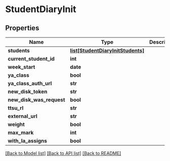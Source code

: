# StudentDiaryInit

## Properties
Name | Type | Description | Notes
------------ | ------------- | ------------- | -------------
**students** | [**list[StudentDiaryInitStudents]**](StudentDiaryInitStudents.md) |  | [optional] 
**current_student_id** | **int** |  | [optional] 
**week_start** | **date** |  | [optional] 
**ya_class** | **bool** |  | [optional] 
**ya_class_auth_url** | **str** |  | [optional] 
**new_disk_token** | **str** |  | [optional] 
**new_disk_was_request** | **bool** |  | [optional] 
**ttsu_rl** | **str** |  | [optional] 
**external_url** | **str** |  | [optional] 
**weight** | **bool** |  | [optional] 
**max_mark** | **int** |  | [optional] 
**with_la_assigns** | **bool** |  | [optional] 

[[Back to Model list]](../README.md#documentation-for-models) [[Back to API list]](../README.md#documentation-for-api-endpoints) [[Back to README]](../README.md)

